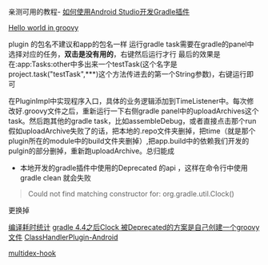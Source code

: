 亲测可用的教程-  [如何使用Android Studio开发Gradle插件](http://blog.csdn.net/sbsujjbcy/article/details/50782830)

[Hello world in groovy](https://dongchuan.gitbooks.io/gradle-user-guide-/build_script_basics/hello_world.html)

plugin 的包名不建议和app的包名一样
运行gradle task需要在gradle的panel中选择对应的任务，**双击是没有用的**，右键然后运行才行
最后的效果是在:app:Tasks:other中多出来一个testTask(这个名字是project.task("testTask",***)这个方法传进去的第一个String参数)，右键运行即可

在PluginImpl中实现程序入口，具体的业务逻辑添加到TimeListener中。每次修改好.groovy文件之后，重新运行一下右侧gradle panel中的uploadArchives这个task。然后跑其他的gradle task，比如assembleDebug，或者直接点击那个run
假如uploadArchive失败了的话，把本地的.repo文件夹删掉，把time（就是那个plugin所在的module中的build文件夹删掉）,把app.build中的依赖我们开发的pulgin的部分删掉，重新跑uploadArchive。总归能成

- 本地开发的gradle插件中使用的Deprecated 的api ，这样在命令行中使用gradle clean 就会失败
> Could not find matching constructor for: org.gradle.util.Clock()

更换掉

[编译耗时统计](https://www.diycode.cc/topics/683)
[gradle 4.4之后Clock 被Deprecated的方案是自己创建一个groovy文件](https://github.com/HujiangTechnology/gradle_plugin_android_aspectjx/pull/75/files#diff-a5277607f48bf80ac7edd5dbafa307ae)
[ClassHandlerPlugin-Android](https://github.com/kaiyangjia/ClassHandlerPlugin-Android)

[multidex-hook](https://github.com/JLLK/multidex-hook)

